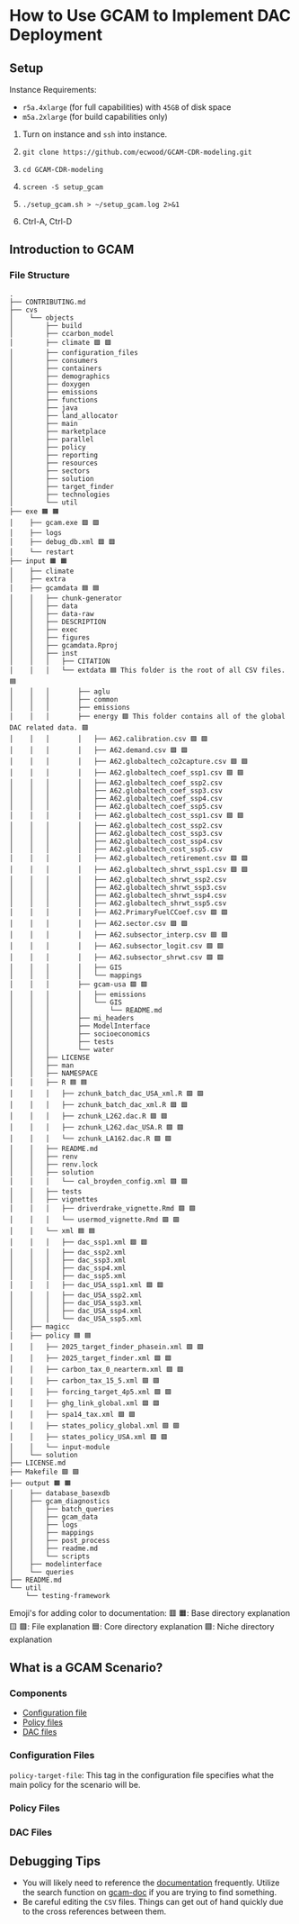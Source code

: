 # How to Use GCAM to Implement DAC Deployment

## Setup
Instance Requirements:
 - `r5a.4xlarge` (for full capabilities) with `45GB` of disk space
 - `m5a.2xlarge` (for build capabilities only)

1. Turn on instance and `ssh` into instance.

2. ```git clone https://github.com/ecwood/GCAM-CDR-modeling.git```

3. ```cd GCAM-CDR-modeling```

4. ```screen -S setup_gcam```

5. ```./setup_gcam.sh > ~/setup_gcam.log 2>&1```

6. Ctrl-A, Ctrl-D

## Introduction to GCAM

### File Structure
```
.
├── CONTRIBUTING.md
├── cvs
│    └── objects
│        ├── build
│        ├── ccarbon_model
│        ├── climate 🟪 🟪
│        ├── configuration_files
│        ├── consumers
│        ├── containers
│        ├── demographics
│        ├── doxygen
│        ├── emissions
│        ├── functions
│        ├── java
│        ├── land_allocator
│        ├── main
│        ├── marketplace
│        ├── parallel
│        ├── policy
│        ├── reporting
│        ├── resources
│        ├── sectors
│        ├── solution
│        ├── target_finder
│        ├── technologies
│        └── util
├── exe 🟧 🟧
│    ├── gcam.exe 🟩 🟩
│    ├── logs
│    ├── debug_db.xml 🟩 🟩
│    └── restart
├── input 🟧 🟧
│    ├── climate
│    ├── extra
│    ├── gcamdata 🟦 🟦
│    │   ├── chunk-generator
│    │   ├── data
│    │   ├── data-raw
│    │   ├── DESCRIPTION
│    │   ├── exec
│    │   ├── figures
│    │   ├── gcamdata.Rproj
│    │   ├── inst
│    │   │   ├── CITATION
│    │   │   └── extdata 🟦 This folder is the root of all CSV files. 🟦
│    │   │       ├── aglu
│    │   │       ├── common
│    │   │       ├── emissions
│    │   │       ├── energy 🟪 This folder contains all of the global DAC related data. 🟪
│    │   │       │   ├── A62.calibration.csv 🟩 🟩
│    │   │       │   ├── A62.demand.csv 🟩 🟩
│    │   │       │   ├── A62.globaltech_co2capture.csv 🟩 🟩
│    │   │       │   ├── A62.globaltech_coef_ssp1.csv 🟩 🟩
│    │   │       │   ├── A62.globaltech_coef_ssp2.csv
│    │   │       │   ├── A62.globaltech_coef_ssp3.csv
│    │   │       │   ├── A62.globaltech_coef_ssp4.csv
│    │   │       │   ├── A62.globaltech_coef_ssp5.csv
│    │   │       │   ├── A62.globaltech_cost_ssp1.csv 🟩 🟩
│    │   │       │   ├── A62.globaltech_cost_ssp2.csv
│    │   │       │   ├── A62.globaltech_cost_ssp3.csv
│    │   │       │   ├── A62.globaltech_cost_ssp4.csv
│    │   │       │   ├── A62.globaltech_cost_ssp5.csv
│    │   │       │   ├── A62.globaltech_retirement.csv 🟩 🟩
│    │   │       │   ├── A62.globaltech_shrwt_ssp1.csv 🟩 🟩
│    │   │       │   ├── A62.globaltech_shrwt_ssp2.csv
│    │   │       │   ├── A62.globaltech_shrwt_ssp3.csv
│    │   │       │   ├── A62.globaltech_shrwt_ssp4.csv
│    │   │       │   ├── A62.globaltech_shrwt_ssp5.csv
│    │   │       │   ├── A62.PrimaryFuelCCoef.csv 🟩 🟩
│    │   │       │   ├── A62.sector.csv 🟩 🟩
│    │   │       │   ├── A62.subsector_interp.csv 🟩 🟩
│    │   │       │   ├── A62.subsector_logit.csv 🟩 🟩
│    │   │       │   ├── A62.subsector_shrwt.csv 🟩 🟩
│    │   │       │   ├── GIS
│    │   │       │   └── mappings
│    │   │       ├── gcam-usa 🟪 🟪
│    │   │       │   ├── emissions
│    │   │       │   └── GIS
│    │   │       │       └── README.md
│    │   │       ├── mi_headers
│    │   │       ├── ModelInterface
│    │   │       ├── socioeconomics
│    │   │       ├── tests
│    │   │       └── water
│    │   ├── LICENSE
│    │   ├── man
│    │   ├── NAMESPACE
│    │   ├── R 🟦 🟦
│    │   │   ├── zchunk_batch_dac_USA_xml.R 🟩 🟩
│    │   │   ├── zchunk_batch_dac_xml.R 🟩 🟩
│    │   │   ├── zchunk_L262.dac.R 🟩 🟩
│    │   │   ├── zchunk_L262.dac_USA.R 🟩 🟩
│    │   │   └── zchunk_LA162.dac.R 🟩 🟩
│    │   ├── README.md
│    │   ├── renv
│    │   ├── renv.lock
│    │   ├── solution
│    │   │   └── cal_broyden_config.xml 🟩 🟩
│    │   ├── tests
│    │   ├── vignettes
│    │   │   ├── driverdrake_vignette.Rmd 🟩 🟩
│    │   │   └── usermod_vignette.Rmd 🟩 🟩
│    │   └── xml 🟦 🟦
│    │   │   ├── dac_ssp1.xml 🟩 🟩
│    │   │   ├── dac_ssp2.xml
│    │   │   ├── dac_ssp3.xml
│    │   │   ├── dac_ssp4.xml
│    │   │   ├── dac_ssp5.xml
│    │   │   ├── dac_USA_ssp1.xml 🟩 🟩
│    │   │   ├── dac_USA_ssp2.xml
│    │   │   ├── dac_USA_ssp3.xml
│    │   │   ├── dac_USA_ssp4.xml
│    │   │   └── dac_USA_ssp5.xml
│    ├── magicc
│    ├── policy 🟦 🟦
│    │   ├── 2025_target_finder_phasein.xml 🟩 🟩
│    │   ├── 2025_target_finder.xml 🟩 🟩
│    │   ├── carbon_tax_0_nearterm.xml 🟩 🟩
│    │   ├── carbon_tax_15_5.xml 🟩 🟩
│    │   ├── forcing_target_4p5.xml 🟩 🟩
│    │   ├── ghg_link_global.xml 🟩 🟩
│    │   ├── spa14_tax.xml 🟩 🟩
│    │   ├── states_policy_global.xml 🟩 🟩
│    │   ├── states_policy_USA.xml 🟩 🟩
│    │   └── input-module
│    └── solution
├── LICENSE.md
├── Makefile 🟩 🟩
├── output 🟧 🟧
│    ├── database_basexdb
│    ├── gcam_diagnostics
│    │   ├── batch_queries
│    │   ├── gcam_data
│    │   ├── logs
│    │   ├── mappings
│    │   ├── post_process
│    │   ├── readme.md
│    │   └── scripts
│    ├── modelinterface
│    └── queries
├── README.md
└── util
    └── testing-framework
```

Emoji's for adding color to documentation:
🟥
🟧: Base directory explanation
🟨
🟩: File explanation
🟦: Core directory explanation
🟪: Niche directory explanation

## What is a GCAM Scenario?

### Components
 - [Configuration file](#configuration-files)
 - [Policy files](#policy-files)
 - [DAC files](#dac-files)

### Configuration Files
`policy-target-file`: This tag in the configuration file specifies what the main policy for the scenario will be. 

### Policy Files

### DAC Files

## Debugging Tips
 - You will likely need to reference the [documentation](http://jgcri.github.io/gcam-doc/) frequently. Utilize the search function on [gcam-doc](https://github.com/JGCRI/gcam-doc/) if you are trying to find something.
 - Be careful editing the `CSV` files. Things can get out of hand quickly due to the cross references between them.